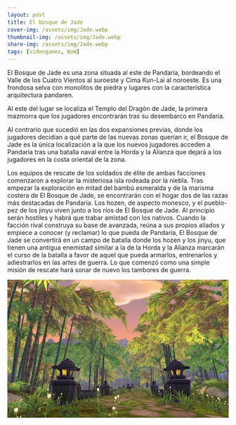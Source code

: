 ```yaml
---
layout: post
title: El bosque de Jade
cover-img: /assets/img/Jade.webp
thumbnail-img: /assets/img/Jade.webp
share-img: /assets/img/Jade.webp
tags: [videogames, WoW]
---
```


El Bosque de Jade es una zona situada al este de Pandaria, bordeando el Valle de los Cuatro Vientos al suroeste y Cima Kun-Lai al noroeste. Es una frondosa selva con monolitos de piedra y lugares con la característica arquitectura pandaren.

Al este del lugar se localiza el Templo del Dragón de Jade, la primera mazmorra que los jugadores encontrarán tras su desembarco en Pandaria.

Al contrario que sucedió en las dos expansiones previas, donde los jugadores decidían a qué parte de las nuevas zonas querían ir, el Bosque de Jade es la única localización a la que los nuevos jugadores acceden a Pandaria tras una batalla naval entre la Horda y la Alianza que dejará a los jugadores en la costa oriental de la zona.

Los equipos de rescate de los soldados de élite de ambas facciones comenzaron a explorar la misteriosa isla rodeada por la niebla. Tras empezar la exploración en mitad del bambú esmeralda y de la marisma costera de El Bosque de Jade, se encontrarán con el hogar dos de las razas más destacadas de Pandaria. Los hozen, de aspecto monesco, y el pueblo-pez de los jinyu viven junto a los ríos de El Bosque de Jade. Al principio serán hostiles y habrá que trabar amistad con los nativos. Cuando la facción rival construya su base de avanzada, reúna a sus propios aliados y empiece a conocer (y reclamar) lo que pueda de Pandaria, El Bosque de Jade se convertirá en un campo de batalla donde los hozen y los jinyu, que tienen una antigua enemistad similar a la de la Horda y la Alianza marcarán el curso de la batalla a favor de aquel que pueda armarlos, entrenarlos y adiestrarlos en las artes de guerra. Lo que comenzó como una simple misión de rescate hará sonar de nuevo los tambores de guerra.


![El bosque de Jade](/assets/img/Jade2.webp)
